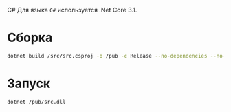 C#
Для языка `C#` используется .Net Core 3.1.

# Сборка
```bash
dotnet build /src/src.csproj -o /pub -c Release --no-dependencies --no-restore
```

# Запуск
```bash
dotnet /pub/src.dll
```